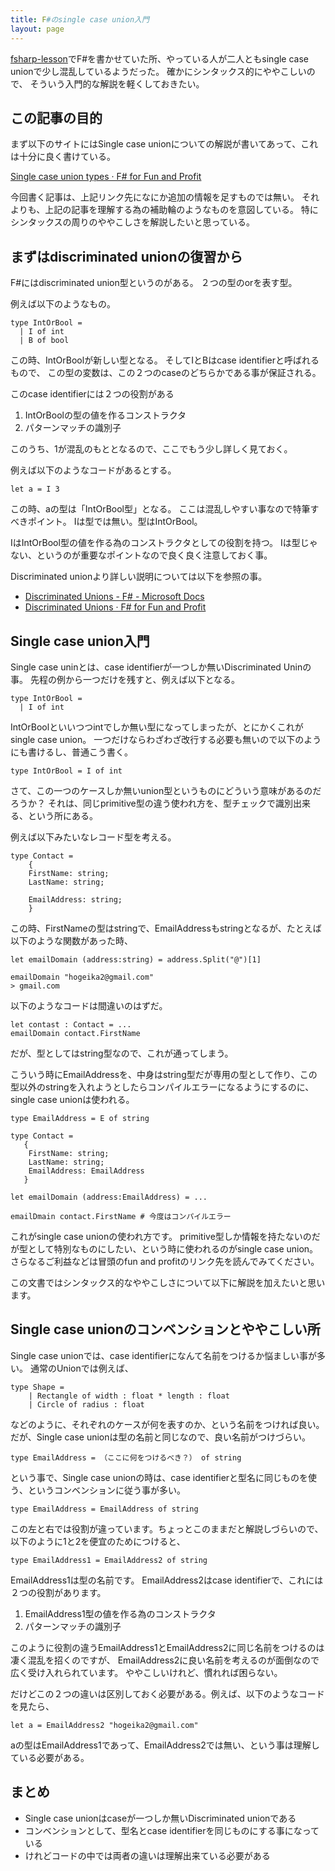 ```yaml
---
title: F#のsingle case union入門
layout: page
---
```

[fsharp-lesson](https://karino2.github.io/fsharp-lesson/)でF#を書かせていた所、やっている人が二人ともsingle case unionで少し混乱しているようだった。
確かにシンタックス的にややこしいので、
そういう入門的な解説を軽くしておきたい。

## この記事の目的

まず以下のサイトにはSingle case unionについての解説が書いてあって、これは十分に良く書けている。

[Single case union types · F# for Fun and Profit](https://swlaschin.gitbooks.io/fsharpforfunandprofit/content/posts/designing-with-types-single-case-dus.html)

今回書く記事は、上記リンク先になにか追加の情報を足すものでは無い。
それよりも、上記の記事を理解する為の補助輪のようなものを意図している。
特にシンタックスの周りのややこしさを解説したいと思っている。

## まずはdiscriminated unionの復習から

F#にはdiscriminated union型というのがある。
２つの型のorを表す型。

例えば以下のようなもの。

```
type IntOrBool = 
  | I of int
  | B of bool
```

この時、IntOrBoolが新しい型となる。
そしてIとBはcase identifierと呼ばれるもので、
この型の変数は、この２つのcaseのどちらかである事が保証される。

このcase identifierには２つの役割がある

1. IntOrBoolの型の値を作るコンストラクタ
2. パターンマッチの識別子

このうち、1が混乱のもととなるので、ここでもう少し詳しく見ておく。

例えば以下のようなコードがあるとする。

```
let a = I 3
```

この時、aの型は「IntOrBool型」となる。
ここは混乱しやすい事なので特筆すべきポイント。
Iは型では無い。型はIntOrBool。

IはIntOrBool型の値を作る為のコンストラクタとしての役割を持つ。
Iは型じゃない、というのが重要なポイントなので良く良く注意しておく事。

Discriminated unionより詳しい説明については以下を参照の事。

- [Discriminated Unions - F# - Microsoft Docs](https://docs.microsoft.com/en-us/dotnet/fsharp/language-reference/discriminated-unions)
- [Discriminated Unions · F# for Fun and Profit](https://swlaschin.gitbooks.io/fsharpforfunandprofit/content/posts/discriminated-unions.html)

## Single case union入門

Single case uninとは、case identifierが一つしか無いDiscriminated Uninの事。
先程の例から一つだけを残すと、例えば以下となる。

```
type IntOrBool = 
  | I of int
```

IntOrBoolといいつつintでしか無い型になってしまったが、とにかくこれがsingle case union。
一つだけならわざわざ改行する必要も無いので以下のようにも書けるし、普通こう書く。

```
type IntOrBool = I of int
```

さて、この一つのケースしか無いunion型というものにどういう意味があるのだろうか？
それは、同じprimitive型の違う使われ方を、型チェックで識別出来る、という所にある。

例えば以下みたいなレコード型を考える。

```
type Contact = 
    {
    FirstName: string;
    LastName: string;

    EmailAddress: string;
    }
```


この時、FirstNameの型はstringで、EmailAddressもstringとなるが、たとえば以下のような関数があった時、

```
let emailDomain (address:string) = address.Split("@")[1]

emailDomain "hogeika2@gmail.com"
> gmail.com
```

以下のようなコードは間違いのはずだ。

```
let contast : Contact = ...
emailDomain contact.FirstName
```

だが、型としてはstring型なので、これが通ってしまう。

こういう時にEmailAddressを、中身はstring型だが専用の型として作り、この型以外のstringを入れようとしたらコンパイルエラーになるようにするのに、single case unionは使われる。

```
type EmailAddress = E of string

type Contact =
   {
    FirstName: string;
    LastName: string;
    EmailAddress: EmailAddress
   }

let emailDomain (address:EmailAddress) = ...

emailDmain contact.FirstName # 今度はコンパイルエラー
```

これがsingle case unionの使われ方です。
primitive型しか情報を持たないのだが型として特別なものにしたい、という時に使われるのがsingle case union。
さらなるご利益などは冒頭のfun and profitのリンク先を読んでみてください。

この文書ではシンタックス的なややこしさについて以下に解説を加えたいと思います。

## Single case unionのコンベンションとややこしい所

Single case unionでは、case identifierになんて名前をつけるか悩ましい事が多い。
通常のUnionでは例えば、

```
type Shape =
    | Rectangle of width : float * length : float
    | Circle of radius : float
```

などのように、それぞれのケースが何を表すのか、という名前をつければ良い。
だが、Single case unionは型の名前と同じなので、良い名前がつけづらい。

```
type EmailAddress = （ここに何をつけるべき？） of string
```

という事で、Single case unionの時は、case identifierと型名に同じものを使う、というコンベンションに従う事が多い。

```
type EmailAddress = EmailAddress of string
```

この左と右では役割が違っています。ちょっとこのままだと解説しづらいので、以下のように1と2を便宜のためにつけると、

```
type EmailAddress1 = EmailAddress2 of string
```

EmailAddress1は型の名前です。
EmailAddress2はcase identifierで、これには２つの役割があります。

1. EmailAddress1型の値を作る為のコンストラクタ
2. パターンマッチの識別子

このように役割の違うEmailAddress1とEmailAddress2に同じ名前をつけるのは凄く混乱を招くのですが、
EmailAddress2に良い名前を考えるのが面倒なので広く受け入れられています。
ややこしいけれど、慣れれば困らない。

だけどこの２つの違いは区別しておく必要がある。例えば、以下のようなコードを見たら、

```
let a = EmailAddress2 "hogeika2@gmail.com"
```

aの型はEmailAddress1であって、EmailAddress2では無い、という事は理解している必要がある。

## まとめ

- Single case unionはcaseが一つしか無いDiscriminated unionである
- コンベンションとして、型名とcase identifierを同じものにする事になっている
- けれどコードの中では両者の違いは理解出来ている必要がある